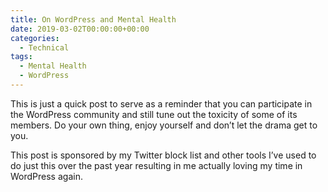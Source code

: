 ```yaml
---
title: On WordPress and Mental Health
date: 2019-03-02T00:00:00+00:00
categories:
  - Technical
tags:
  - Mental Health
  - WordPress
---
```


This is just a quick post to serve as a reminder that you can participate in the WordPress community and still tune out the toxicity of some of its members. Do your own thing, enjoy yourself and don’t let the drama get to you.

This post is sponsored by my Twitter block list and other tools I’ve used to do just this over the past year resulting in me actually loving my time in WordPress again.